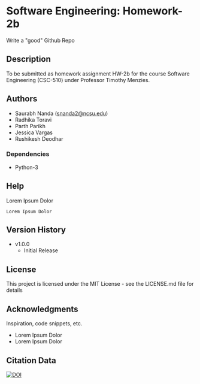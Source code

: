 # Software Engineering: Homework-2b

Write a "good" Github Repo

## Description

To be submitted as homework assignment HW-2b for the course Software Engineering (CSC-510) under Professor Timothy Menzies.

## Authors

* Saurabh Nanda (snanda2@ncsu.edu)
* Radhika Toravi
* Parth Parikh
* Jessica Vargas
* Rushikesh Deodhar

### Dependencies

* Python-3


## Help

Lorem Ipsum Dolor
```
Lorem Ipsum Dolor
```

## Version History

* v1.0.0
    * Initial Release

## License

This project is licensed under the MIT License - see the LICENSE.md file for details

## Acknowledgments

Inspiration, code snippets, etc.
* Lorem Ipsum Dolor
* Lorem Ipsum Dolor

## Citation Data
[![DOI](https://zenodo.org/badge/400828170.svg)](https://zenodo.org/badge/latestdoi/400828170)
